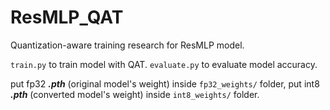 # ResMLP_QAT
Quantization-aware training research for ResMLP model.

```train.py``` to train model with QAT.
```evaluate.py``` to evaluate model accuracy.

put fp32 ***.pth*** (original  model's weight)  inside ```fp32_weights/``` folder,
put int8 ***.pth*** (converted model's weight)  inside ```int8_weights/``` folder.

